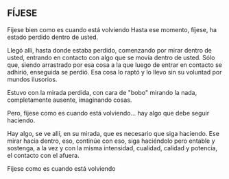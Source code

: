 ## FÍJESE

Fíjese bien como es cuando está volviendo
Hasta ese momento, fíjese, ha estado perdido dentro de usted.

Llegó allí, hasta donde estaba perdido, comenzando por mirar dentro de usted, entrando en contacto con algo que se movía dentro de usted. Sólo que, siendo arrastrado por esa cosa a la que luego de entrar en contacto se adhirió, enseguida se perdió. Esa cosa lo raptó y lo llevo sin su voluntad por mundos ilusorios.

Estuvo con la mirada perdida, con cara de "bobo" mirando la nada, completamente ausente, imaginando cosas.

Pero, fíjese como es cuando está volviendo… hay algo que debe seguir haciendo.

Hay algo, se ve allí, en su mirada, que es necesario que siga haciendo.
Ese mirar hacia dentro, eso, continúe con eso, siga haciéndolo pero entable y sostenga, a la vez y con la misma intensidad, cualidad, calidad y potencia, el contacto con el afuera.

Fíjese como es cuando está volviendo